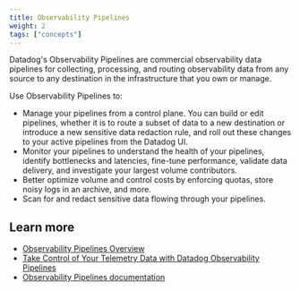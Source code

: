 ```yaml
---
title: Observability Pipelines
weight: 2
tags: ["concepts"]
---
```


Datadog's Observability Pipelines are commercial observability data pipelines for collecting, processing, and routing observability data from any source to any destination in the infrastructure that you own or manage.

Use Observability Pipelines to:

- Manage your pipelines from a control plane. You can build or edit pipelines, whether it is to route a subset of data to a new destination or introduce a new sensitive data redaction rule, and roll out these changes to your active pipelines from the Datadog UI.
- Monitor your pipelines to understand the health of your pipelines, identify bottlenecks and latencies, fine-tune performance, validate data delivery, and investigate your largest volume contributors.
- Better optimize volume and control costs by enforcing quotas, store noisy logs in an archive, and more.
- Scan for and redact sensitive data flowing through your pipelines.

## Learn more

- [Observability Pipelines Overview](https://www.datadoghq.com/product/observability-pipelines/)
- [Take Control of Your Telemetry Data with Datadog Observability Pipelines](https://www.datadoghq.com/blog/datadog-observability-pipelines/)
- [Observability Pipelines documentation](https://docs.datadoghq.com/observability_pipelines/)
